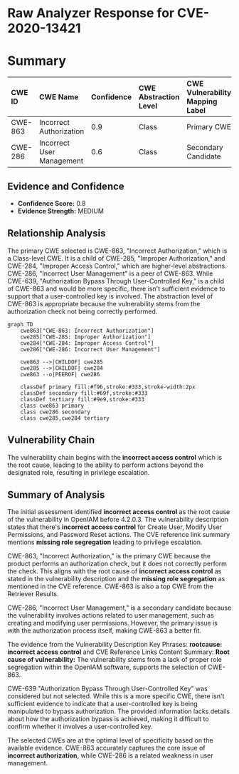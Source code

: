 # Raw Analyzer Response for CVE-2020-13421

# Summary

| CWE ID  | CWE Name                                                      | Confidence | CWE Abstraction Level | CWE Vulnerability Mapping Label | CWE-Vulnerability Mapping Notes |
| :-------- | :------------------------------------------------------------ | :--------- | :---------------------- | :------------------------------ | :------------------------------ |
| CWE-863   | Incorrect Authorization                                       | 0.9        | Class                   | Primary CWE                     | Allowed-with-Review             |
| CWE-286   | Incorrect User Management                                   | 0.6        | Class                   | Secondary Candidate             | Allowed-with-Review             |

## Evidence and Confidence

*   **Confidence Score:** 0.8
*   **Evidence Strength:** MEDIUM

## Relationship Analysis

The primary CWE selected is CWE-863, "Incorrect Authorization," which is a Class-level CWE. It is a child of CWE-285, "Improper Authorization," and CWE-284, "Improper Access Control," which are higher-level abstractions. CWE-286, "Incorrect User Management" is a peer of CWE-863. While CWE-639, "Authorization Bypass Through User-Controlled Key," is a child of CWE-863 and would be more specific, there isn't sufficient evidence to support that a user-controlled key is involved. The abstraction level of CWE-863 is appropriate because the vulnerability stems from the authorization check not being correctly performed.

```mermaid
graph TD
    cwe863["CWE-863: Incorrect Authorization"]
    cwe285["CWE-285: Improper Authorization"]
    cwe284["CWE-284: Improper Access Control"]
    cwe286["CWE-286: Incorrect User Management"]
    
    cwe863 -->|CHILDOF| cwe285
    cwe285 -->|CHILDOF| cwe284
    cwe863 --o|PEEROF| cwe286
    
    classDef primary fill:#f96,stroke:#333,stroke-width:2px
    classDef secondary fill:#69f,stroke:#333
    classDef tertiary fill:#9e9,stroke:#333
    class cwe863 primary
    class cwe286 secondary
    class cwe285,cwe284 tertiary
```

## Vulnerability Chain

The vulnerability chain begins with the **incorrect access control** which is the root cause, leading to the ability to perform actions beyond the designated role, resulting in privilege escalation.

## Summary of Analysis

The initial assessment identified **incorrect access control** as the root cause of the vulnerability in OpenIAM before 4.2.0.3. The vulnerability description states that there's **incorrect access control** for Create User, Modify User Permissions, and Password Reset actions. The CVE reference link summary mentions **missing role segregation** leading to privilege escalation.

CWE-863, "Incorrect Authorization," is the primary CWE because the product performs an authorization check, but it does not correctly perform the check. This aligns with the root cause of **incorrect access control** as stated in the vulnerability description and the **missing role segregation** as mentioned in the CVE reference. CWE-863 is also a top CWE from the Retriever Results.

CWE-286, "Incorrect User Management," is a secondary candidate because the vulnerability involves actions related to user management, such as creating and modifying user permissions. However, the primary issue is with the authorization process itself, making CWE-863 a better fit.

The evidence from the Vulnerability Description Key Phrases: **rootcause:** **incorrect access control** and CVE Reference Links Content Summary: **Root cause of vulnerability:** The vulnerability stems from a lack of proper role segregation within the OpenIAM software, supports the selection of CWE-863.

CWE-639 "Authorization Bypass Through User-Controlled Key" was considered but not selected. While this is a more specific CWE, there isn't sufficient evidence to indicate that a user-controlled key is being manipulated to bypass authorization. The provided information lacks details about how the authorization bypass is achieved, making it difficult to confirm whether it involves a user-controlled key.

The selected CWEs are at the optimal level of specificity based on the available evidence. CWE-863 accurately captures the core issue of **incorrect authorization**, while CWE-286 is a related weakness in user management.